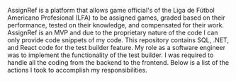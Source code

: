 AssignRef is a platform that allows game official's of the Liga de Fútbol Americano Profesional (LFA) to be assigned games, graded based on their performance, tested on their knowledge, and compensated for their work. AssignRef is an MVP and due to the proprietary nature of the code I can only provide code snippets of my code. This repository contains SQL, .NET, and React code for the test builder feature.
My role as a software engineer was to implement the functionality of the test builder. I was required to handle all the coding from the backend to the frontend. Below is a list of the actions I took to accomplish my responsibilities.
